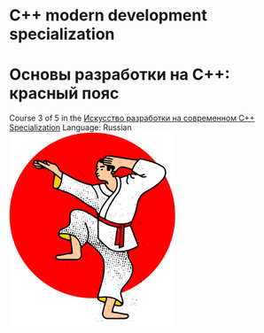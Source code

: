 # C++ modern development specialization
# Основы разработки на C++: красный пояс

Course 3 of 5 in the [Искусство разработки на современном C++ Specialization](https://www.coursera.org/learn/c-plus-plus-red)
Language: Russian
<img src="https://github.com/naumushv/cpp-red-belt/blob/main/red.png" width="300" height="350">

